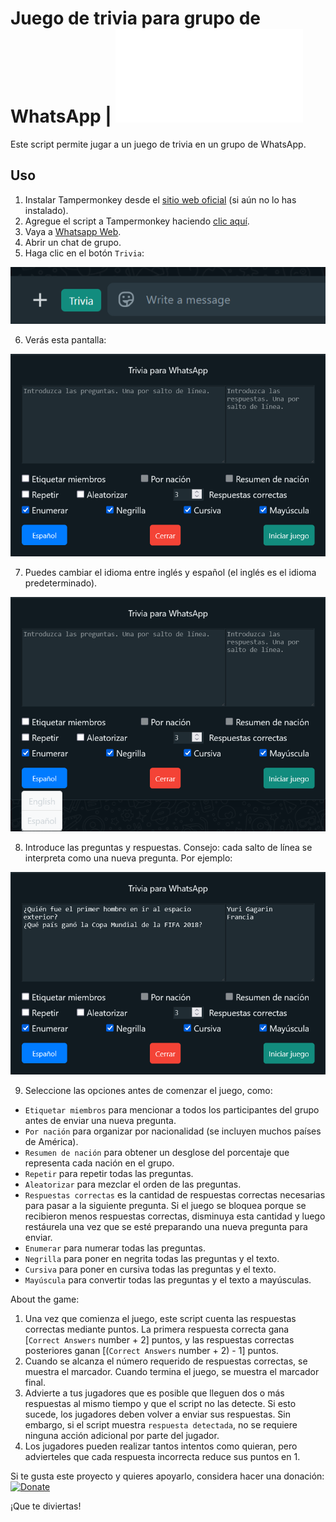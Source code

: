 # Juego de trivia para grupo de WhatsApp | ![Read in English](README.md)

Este script permite jugar a un juego de trivia en un grupo de WhatsApp.

## Uso

1. Instalar Tampermonkey desde el [sitio web oficial](https://www.tampermonkey.net/) (si aún no lo has instalado).
2. Agregue el script a Tampermonkey haciendo [clic aquí](https://raw.githubusercontent.com/GiovJ-97/Whatsapp-trivia-script/main/src/main.user.js).
3. Vaya a [Whatsapp Web](https://web.whatsapp.com/).
4. Abrir un chat de grupo.
5. Haga clic en el botón `Trivia`:

![Trivia game for WhatsApp group](misc/button.png)

6. Verás esta pantalla:

![Trivia game for WhatsApp group](misc/ui_es.png)
   
7. Puedes cambiar el idioma entre inglés y español (el inglés es el idioma predeterminado).

![Trivia game for WhatsApp group](misc/ui_lang_es.png)

8. Introduce las preguntas y respuestas. Consejo: cada salto de línea se interpreta como una nueva pregunta. Por ejemplo:

![Trivia game for WhatsApp group](misc/ui_example_es.png)

9. Seleccione las opciones antes de comenzar el juego, como:
- `Etiquetar miembros` para mencionar a todos los participantes del grupo antes de enviar una nueva pregunta.
- `Por nación` para organizar por nacionalidad (se incluyen muchos países de América).
- `Resumen de nación` para obtener un desglose del porcentaje que representa cada nación en el grupo.
- `Repetir` para repetir todas las preguntas.
- `Aleatorizar` para mezclar el orden de las preguntas.
- `Respuestas correctas` es la cantidad de respuestas correctas necesarias para pasar a la siguiente pregunta. Si el juego se bloquea porque se recibieron menos respuestas correctas, disminuya esta cantidad y luego restáurela una vez que se esté preparando una nueva pregunta para enviar.
- `Enumerar` para numerar todas las preguntas.
- `Negrilla` para poner en negrita todas las preguntas y el texto.
- `Cursiva` para poner en cursiva todas las preguntas y el texto.
- `Mayúscula` para convertir todas las preguntas y el texto a mayúsculas.

About the game:
1. Una vez que comienza el juego, este script cuenta las respuestas correctas mediante puntos. La primera respuesta correcta gana [`Correct Answers` number + 2] puntos, y las respuestas correctas posteriores ganan [(`Correct Answers` number + 2) - 1] puntos.
2. Cuando se alcanza el número requerido de respuestas correctas, se muestra el marcador. Cuando termina el juego, se muestra el marcador final.
3. Advierte a tus jugadores que es posible que lleguen dos o más respuestas al mismo tiempo y que el script no las detecte. Si esto sucede, los jugadores deben volver a enviar sus respuestas. Sin embargo, si el script muestra `respuesta detectada`, no se requiere ninguna acción adicional por parte del jugador.
5. Los jugadores pueden realizar tantos intentos como quieran, pero advierteles que cada respuesta incorrecta reduce sus puntos en 1.

Si te gusta este proyecto y quieres apoyarlo, considera hacer una donación:
[![Donate](https://raw.githubusercontent.com/stefan-niedermann/paypal-donate-button/master/paypal-donate-button.png)](https://paypal.me/DrSigilo?country.x=MX&locale.x=es_XC)

¡Que te diviertas!

